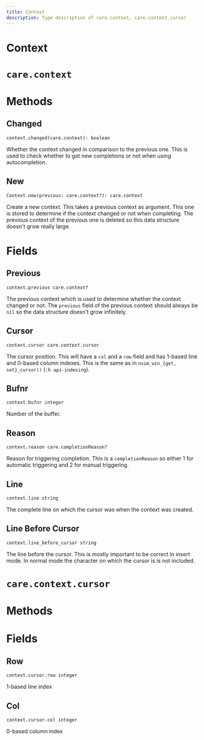 ```yaml
---
title: Context
description: Type description of care.context, care.context.cursor
---
```

# Context

# `care.context`

# Methods

## Changed
`context.changed(care.context): boolean`

Whether the context changed in comparison to the previous one. This is used to check whether to get new completions or not when using autocompletion.

## New
`Context.new(previous: care.context?): care.context`

Create a new context. This takes a previous context as argument. This one is stored to determine if the context changed or not when completing. The previous context of the previous one is deleted so this data structure doesn't grow really large.
# Fields

## Previous
`context.previous care.context?`

The previous context which is used to determine whether the context changed or not. The `previous` field of the previous context should always be `nil` so the data structure doesn't grow infinitely.

## Cursor
`context.cursor care.context.cursor`

The cursor position. This will have a `col` and a `row` field and has 1-based line and 0-based column indexes. This is the same as in `nvim_win_{get, set}_cursor()` (`:h api-indexing`).

## Bufnr
`context.bufnr integer`

Number of the buffer.

## Reason
`context.reason care.completionReason?`

Reason for triggering completion. This is a `completionReason` so either 1 for automatic triggering and 2 for manual triggering.

## Line
`context.line string`

The complete line on which the cursor was when the context was created.

## Line Before Cursor
`context.line_before_cursor string`

The line before the cursor. This is mostly important to be correct in insert mode. In normal mode the character on which the cursor is is not included.
# `care.context.cursor`

# Methods
# Fields

## Row
`context.cursor.row integer`

1-based line index

## Col
`context.cursor.col integer`

0-based column index